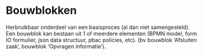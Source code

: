 # Bouwblokken
Herbruikbaar onderdeel van een basisproces (al dan niet samengesteld). Een bouwblok kan bestaan uit 1 of meerdere elementen (BPMN model, form IO formulier, json data structuur, pbac policies, etc). (bv bouwblok ‘Afsluiten zaak’, bouwblok ‘Opvragen informatie’).
